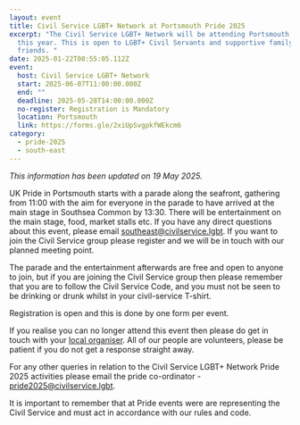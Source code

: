 ```yaml
---
layout: event
title: Civil Service LGBT+ Network at Portsmouth Pride 2025
excerpt: "The Civil Service LGBT+ Network will be attending Portsmouth Pride
  this year. This is open to LGBT+ Civil Servants and supportive family and
  friends. "
date: 2025-01-22T08:55:05.112Z
event:
  host: Civil Service LGBT+ Network
  start: 2025-06-07T11:00:00.000Z
  end: ""
  deadline: 2025-05-28T14:00:00.000Z
  no-register: Registration is Mandatory
  location: Portsmouth
  link: https://forms.gle/2xiUpSvgpkfWEkcm6
category:
  - pride-2025
  - south-east
---
```

*T﻿his information has been updated on 19 May 2025.*

UK Pride in Portsmouth starts with a parade along the seafront, gathering from 11:00 with the aim for everyone in the parade to have arrived at the main stage in Southsea Common by 13:30. There will be entertainment on the main stage, food, market stalls etc. If you have any direct questions about this event, please email [southeast@civilservice.lgbt](mailto:southeast@civilservice.lgbt). If you want to join the Civil Service group please register and we will be in touch with our planned meeting point.

The parade and the entertainment afterwards are free and open to anyone to join, but if you are joining the Civil Service group then please remember that you are to follow the Civil Service Code, and you must not be seen to be drinking or drunk whilst in your civil-service T-shirt.

Registration is open and this is done by one form per event.

I﻿f you realise you can no longer attend this event then please do get in touch with your [local organiser](https://www.civilservice.lgbt/team/). All of our people are volunteers, please be patient if you do not get a response straight away. 

F﻿or any other queries in relation to the Civil Service LGBT+ Network Pride 2025 activities please email the pride co-ordinator - [pride2025@civilservice.lgbt](mailto:pride2025@civilservice.lgbt).

I﻿t is important to remember that at Pride events were are representing the Civil Service and must act in accordance with our rules and code.